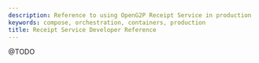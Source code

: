 ```yaml
---
description: Reference to using OpenG2P Receipt Service in production
keywords: compose, orchestration, containers, production
title: Receipt Service Developer Reference
---
```


@TODO

